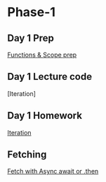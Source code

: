 # Phase-1
## Day 1 Prep
[Functions & Scope prep](https://github.com/jeryelblanco/Day1-prep)

## Day 1 Lecture code
[Iteration]
## Day 1 Homework
[Iteration](https://github.com/jeryelblanco/Day1_Homework)
## Fetching
[Fetch with Async await or .then](https://github.com/jeryelblanco/basicfetch)
